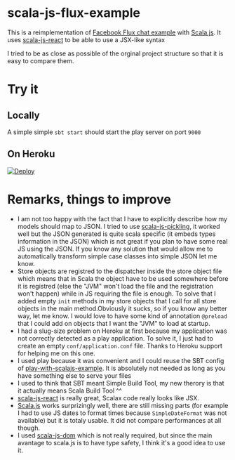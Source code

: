 scala-js-flux-example
=====================

This is a reimplementation of [Facebook Flux chat example](https://github.com/facebook/flux/tree/master/examples/flux-chat) with [Scala.js](http://www.scala-js.org/). It uses [scala-js-react](https://github.com/xored/scala-js-react) to be able to use a JSX-like syntax

I tried to be as close as possible of the orginal project structure so that it is easy to compare them.

# Try it

## Locally

A simple simple `sbt start` should start the play server on port `9000`

## On Heroku

[![Deploy](https://www.herokucdn.com/deploy/button.png)](https://heroku.com/deploy)

# Remarks, things to improve
 
* I am not too happy with the fact that I have to explicitly describe how my models should map to JSON. I tried to use [scala-js-pickling](https://github.com/scala-js/scala-js-pickling), it worked well but the JSON generated is quite scala specific (it embeds types information in the JSON) which is not great if you plan to have some real JS using the JSON. If you know any solution that would allow me to automatically transform simple case classes into simple JSON let me know.
* Store objects are registred to the dispatcher inside the store object file which means that in Scala the object have to be used somewhere before it is registred (else the "JVM" won't load the file and the registration won't happen) while in JS requiring the file is enough. To solve that I added empty `init` methods in my store objects that I call for all store objects in the main method.Obviously it sucks, so if you know any better way, let me know. I would love to have some kind of annotation `@preload` that I could add on objects that I want the "JVM" to load at startup.
* I had a slug-size problem on Heroku at first because my application was not correctly detected as a play application. To solve it, I just had to create an empty `conf/application.conf` file. Thanks to Heroku support for helping me on this one.
* I used play because it was convenient and I could reuse the SBT config of [play-with-scalajs-example](https://github.com/vmunier/play-with-scalajs-example). It is absolutely not needed as long as you have something else to serve your files
* I used to think that SBT meant Simple Build Tool, my new therory is that it actually means Scala Build Tool ^^
* [scala-js-react](https://github.com/xored/scala-js-react) is really great, Scalax code really looks like JSX.
* [Scala.js](http://www.scala-js.org/) works surprizingly well, there are still missing parts (for example I had to use JS dates to format times because `SimpleDateFormat` was not available) but it is totaly usable. It did not compare performances at all though.
* I used [scala-js-dom]() which is not really required, but since the main avantage to scala.js is to have type safety, I think it's a good idea to use it.
